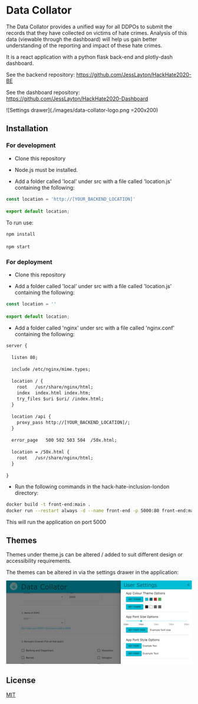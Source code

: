 # Data Collator


The Data Collator provides a unified way for all DDPOs to submit the records that they have collected on victims of hate crimes. Analysis of this data (viewable through the dashboard) will help us gain better understanding of the reporting and impact of these hate crimes.

It is a react application with a python flask back-end and plotly-dash dashboard.

See the backend repository: https://github.com/JessLayton/HackHate2020-BE

See the dashboard repository: https://github.com/JessLayton/HackHate2020-Dashboard

![Settings drawer](./images/data-collator-logo.png =200x200)

## Installation

### For development

* Clone this repository

* Node.js must be installed.

* Add a folder called 'local' under src with a file called 'location.js' containing the following:

```javascript
const location = 'http://[YOUR_BACKEND_LOCATION]'

export default location;
```

To run use:

```bash
npm install

npm start
```

### For deployment

* Clone this repository

* Add a folder called 'local' under src with a file called 'location.js' containing the following:

```javascript
const location = ''

export default location;
```

* Add a folder called 'nginx' under src with a file called 'nginx.conf' containing the following:

```
server {

  listen 80;

  include /etc/nginx/mime.types;

  location / {
    root   /usr/share/nginx/html;
    index  index.html index.htm;
    try_files $uri $uri/ /index.html;
  }

  location /api {
    proxy_pass http://[YOUR_BACKEND_LOCATION]/;
  }

  error_page   500 502 503 504  /50x.html;

  location = /50x.html {
    root   /usr/share/nginx/html;
  }

}
```
* Run the following commands in the hack-hate-inclusion-london directory:

```bash
docker build -t front-end:main .
docker run --restart always -d --name front-end -p 5000:80 front-end:main
```

This will run the application on port 5000

## Themes

Themes under theme.js can be altered / added to suit different design or accessibility requirements.

The themes can be altered in via the settings drawer in the application:

![Settings drawer](/images/themes-drawer.png)


## License
[MIT](https://choosealicense.com/licenses/mit/)